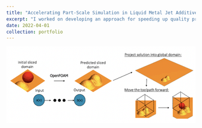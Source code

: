 ```yaml
---
title: "Accelerating Part-Scale Simulation in Liquid Metal Jet Additive Manufacturing via Operator Learning"
excerpt: "I worked on developing an approach for speeding up quality prediction for 3D printed parts generated through liquid metal jetting by using operator learning to predict the mapping between initial and final states of droplet depositions in a moving subdomain approach.<br/><img src='/images/moving_subdomain.png'>"
date: 2022-04-01
collection: portfolio
---
```


<img src='/images/moving_subdomain.png'>  